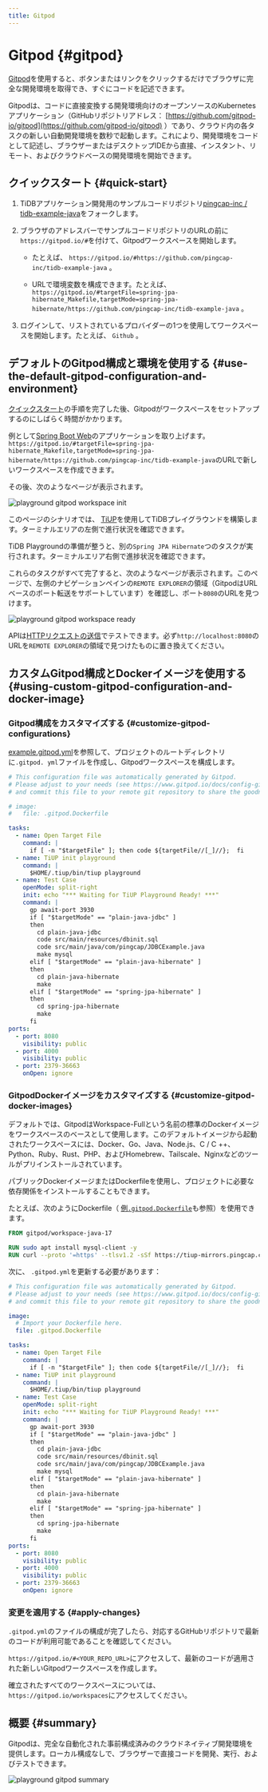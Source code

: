 ```yaml
---
title: Gitpod
---
```


<!-- markdownlint-disable MD029 -->

# Gitpod {#gitpod}

[Gitpod](https://www.gitpod.io/)を使用すると、ボタンまたはリンクをクリックするだけでブラウザに完全な開発環境を取得でき、すぐにコードを記述できます。

Gitpodは、コードに直接変換する開発環境向けのオープンソースのKubernetesアプリケーション（GitHubリポジトリアドレス： [https://github.com/gitpod-io/gitpod](https://github.com/gitpod-io/gitpod) ）であり、クラウド内の各タスクの新しい自動開発環境を数秒で起動します。これにより、開発環境をコードとして記述し、ブラウザーまたはデスクトップIDEから直接、インスタント、リモート、およびクラウドベースの開発環境を開始できます。

## クイックスタート {#quick-start}

1.  TiDBアプリケーション開発用のサンプルコードリポジトリ[pingcap-inc / tidb-example-java](https://github.com/pingcap-inc/tidb-example-java)をフォークします。

2.  ブラウザのアドレスバーでサンプルコードリポジトリのURLの前に`https://gitpod.io/#`を付けて、Gitpodワークスペースを開始します。

    -   たとえば、 `https://gitpod.io/#https://github.com/pingcap-inc/tidb-example-java` 。

    -   URLで環境変数を構成できます。たとえば、 `https://gitpod.io/#targetFile=spring-jpa-hibernate_Makefile,targetMode=spring-jpa-hibernate/https://github.com/pingcap-inc/tidb-example-java` 。

3.  ログインして、リストされているプロバイダーの1つを使用してワークスペースを開始します。たとえば、 `Github` 。

## デフォルトのGitpod構成と環境を使用する {#use-the-default-gitpod-configuration-and-environment}

[クイックスタート](#quick-start)の手順を完了した後、Gitpodがワークスペースをセットアップするのにしばらく時間がかかります。

例として[Spring Boot Web](/develop/dev-guide-sample-application-spring-boot.md)のアプリケーションを取り上げます。 `https://gitpod.io/#targetFile=spring-jpa-hibernate_Makefile,targetMode=spring-jpa-hibernate/https://github.com/pingcap-inc/tidb-example-java`のURLで新しいワークスペースを作成できます。

その後、次のようなページが表示されます。

![playground gitpod workspace init](https://download.pingcap.com/images/docs/develop/playground-gitpod-workspace-init.png)

このページのシナリオでは、 [TiUP](https://docs.pingcap.com/zh/tidb/stable/tiup-overview)を使用してTiDBプレイグラウンドを構築します。ターミナルエリアの左側で進行状況を確認できます。

TiDB Playgroundの準備が整うと、別の`Spring JPA Hibernate`つのタスクが実行されます。ターミナルエリア右側で進捗状況を確認できます。

これらのタスクがすべて完了すると、次のようなページが表示されます。このページで、左側のナビゲーションペインの`REMOTE EXPLORER`の領域（GitpodはURLベースのポート転送をサポートしています）を確認し、ポート`8080`のURLを見つけます。

![playground gitpod workspace ready](https://download.pingcap.com/images/docs/develop/playground-gitpod-workspace-ready.png)

APIは[HTTPリクエストの送信](/develop/dev-guide-sample-application-spring-boot.md#step-6-http-requests)でテストできます。必ず`http://localhost:8080`のURLを`REMOTE EXPLORER`の領域で見つけたものに置き換えてください。

## カスタムGitpod構成とDockerイメージを使用する {#using-custom-gitpod-configuration-and-docker-image}

### Gitpod構成をカスタマイズする {#customize-gitpod-configurations}

[example.gitpod.yml](https://github.com/pingcap-inc/tidb-example-java/blob/main/.gitpod.yml)を参照して、プロジェクトのルートディレクトリに`.gitpod. yml`ファイルを作成し、Gitpodワークスペースを構成します。

```yml
# This configuration file was automatically generated by Gitpod.
# Please adjust to your needs (see https://www.gitpod.io/docs/config-gitpod-file)
# and commit this file to your remote git repository to share the goodness with others.

# image:
#   file: .gitpod.Dockerfile

tasks:
  - name: Open Target File
    command: |
      if [ -n "$targetFile" ]; then code ${targetFile//[_]//};  fi
  - name: TiUP init playground
    command: |
      $HOME/.tiup/bin/tiup playground
  - name: Test Case
    openMode: split-right
    init: echo "*** Waiting for TiUP Playground Ready! ***"
    command: |
      gp await-port 3930
      if [ "$targetMode" == "plain-java-jdbc" ]
      then
        cd plain-java-jdbc
        code src/main/resources/dbinit.sql
        code src/main/java/com/pingcap/JDBCExample.java
        make mysql
      elif [ "$targetMode" == "plain-java-hibernate" ]
      then
        cd plain-java-hibernate
        make
      elif [ "$targetMode" == "spring-jpa-hibernate" ]
      then
        cd spring-jpa-hibernate
        make
      fi
ports:
  - port: 8080
    visibility: public
  - port: 4000
    visibility: public
  - port: 2379-36663
    onOpen: ignore
```

### GitpodDockerイメージをカスタマイズする {#customize-gitpod-docker-images}

デフォルトでは、GitpodはWorkspace-Fullという名前の標準のDockerイメージをワークスペースのベースとして使用します。このデフォルトイメージから起動されたワークスペースには、Docker、Go、Java、Node.js、C / C ++、Python、Ruby、Rust、PHP、およびHomebrew、Tailscale、Nginxなどのツールがプリインストールされています。

パブリックDockerイメージまたはDockerfileを使用し、プロジェクトに必要な依存関係をインストールすることもできます。

たとえば、次のようにDockerfile（ [例`.gitpod.Dockerfile`](https://github.com/pingcap-inc/tidb-example-java/blob/main/.gitpod.Dockerfile)も参照）を使用できます。

```dockerfile
FROM gitpod/workspace-java-17

RUN sudo apt install mysql-client -y
RUN curl --proto '=https' --tlsv1.2 -sSf https://tiup-mirrors.pingcap.com/install.sh | sh
```

次に、 `.gitpod.yml`を更新する必要があります：

```yml
# This configuration file was automatically generated by Gitpod.
# Please adjust to your needs (see https://www.gitpod.io/docs/config-gitpod-file)
# and commit this file to your remote git repository to share the goodness with others.

image:
  # Import your Dockerfile here.
  file: .gitpod.Dockerfile

tasks:
  - name: Open Target File
    command: |
      if [ -n "$targetFile" ]; then code ${targetFile//[_]//};  fi
  - name: TiUP init playground
    command: |
      $HOME/.tiup/bin/tiup playground
  - name: Test Case
    openMode: split-right
    init: echo "*** Waiting for TiUP Playground Ready! ***"
    command: |
      gp await-port 3930
      if [ "$targetMode" == "plain-java-jdbc" ]
      then
        cd plain-java-jdbc
        code src/main/resources/dbinit.sql
        code src/main/java/com/pingcap/JDBCExample.java
        make mysql
      elif [ "$targetMode" == "plain-java-hibernate" ]
      then
        cd plain-java-hibernate
        make
      elif [ "$targetMode" == "spring-jpa-hibernate" ]
      then
        cd spring-jpa-hibernate
        make
      fi
ports:
  - port: 8080
    visibility: public
  - port: 4000
    visibility: public
  - port: 2379-36663
    onOpen: ignore
```

### 変更を適用する {#apply-changes}

`.gitpod.yml`のファイルの構成が完了したら、対応するGitHubリポジトリで最新のコードが利用可能であることを確認してください。

`https://gitpod.io/#<YOUR_REPO_URL>`にアクセスして、最新のコードが適用された新しいGitpodワークスペースを作成します。

確立されたすべてのワークスペースについては、 `https://gitpod.io/workspaces`にアクセスしてください。

## 概要 {#summary}

Gitpodは、完全な自動化された事前構成済みのクラウドネイティブ開発環境を提供します。ローカル構成なしで、ブラウザーで直接コードを開発、実行、およびテストできます。

![playground gitpod summary](https://download.pingcap.com/images/docs/develop/playground-gitpod-summary.png)
